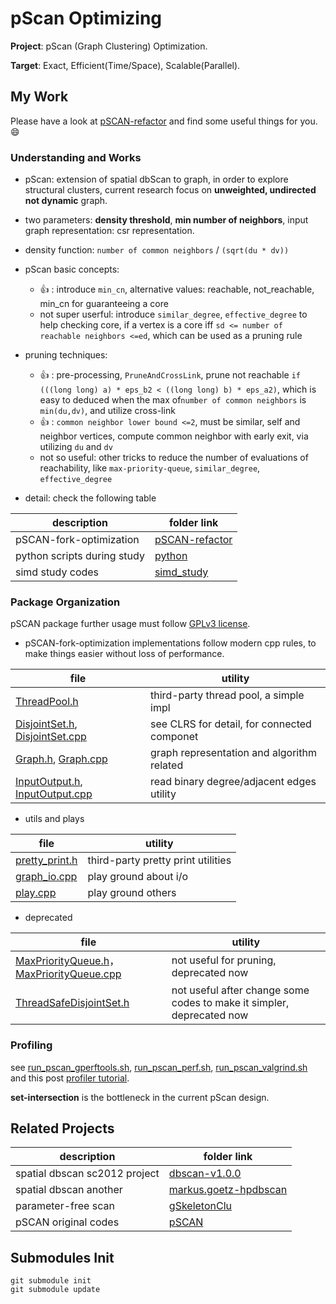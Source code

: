 # pScan Optimizing

**Project**: pScan (Graph Clustering) Optimization.

**Target**: Exact, Efficient(Time/Space), Scalable(Parallel).

## My Work

Please have a look at [pSCAN-refactor](pSCAN-refactor) and find some useful things for you. :smile:

### Understanding and Works

* pScan: extension of spatial dbScan to graph, in order to explore structural clusters, current research focus on **unweighted, undirected not dynamic** graph.

* two parameters: **density threshold**, **min number of neighbors**, input graph representation: csr representation.

* density function: `number of common neighbors` / `(sqrt(du * dv))`

* pScan basic concepts:
  * :thumbsup: : introduce `min_cn`, alternative values: reachable, not_reachable, min_cn for guaranteeing a core
  * not super userful: introduce `similar_degree`, `effective_degree` to help checking core, if a vertex is a core iff `sd <= number of reachable neighbors <=ed`, which can be used as a pruning rule

* pruning techniques:
  * :thumbsup: : pre-processing, `PruneAndCrossLink`, prune not reachable `if (((long long) a) * eps_b2 < ((long long) b) * eps_a2)`, which is easy to deduced when the max of`number of common neighbors` is `min(du,dv)`, and utilize cross-link
  * :thumbsup: : `common neighbor lower bound <=2`, must be similar, self and neighbor vertices, compute common neighbor with early exit, via utilizing `du` and `dv`
  * not so useful: other tricks to reduce the number of evaluations of reachability, like `max-priority-queue`, `similar_degree`, `effective_degree`

* detail: check the following table

description | folder link
--- | ---
pSCAN-fork-optimization | [pSCAN-refactor](pSCAN-refactor)
python scripts during study | [python](python)
simd study codes | [simd_study](simd_study)

### Package Organization

pSCAN package further usage must follow [GPLv3 license](pSCAN-refactor/LICENSE).

* pSCAN-fork-optimization implementations follow modern cpp rules, to make things easier without loss of performance.

file | utility
--- | ---
[ThreadPool.h](pSCAN-refactor/ThreadPool.h) | third-party thread pool, a simple impl
[DisjointSet.h](pSCAN-refactor/DisjointSet.h), [DisjointSet.cpp](pSCAN-refactor/DisjointSet.cpp) | see CLRS for detail, for connected componet
[Graph.h](pSCAN-refactor/Graph.h), [Graph.cpp](pSCAN-refactor/Graph.cpp) | graph representation and algorithm  related
[InputOutput.h](pSCAN-refactor/InputOutput.h), [InputOutput.cpp](pSCAN-refactor/InputOutput.cpp) | read binary degree/adjacent edges utility

* utils and plays

file | utility
--- | ---
[pretty_print.h](pSCAN-refactor/play/pretty_print.h) | third-party pretty print utilities
[graph_io.cpp](pSCAN-refactor/play/graph_io.cpp) | play ground about i/o
[play.cpp](pSCAN-refactor/play/play.cpp) | play ground others

* deprecated

file | utility
--- | ---
[MaxPriorityQueue.h](pSCAN-refactor/play/MaxPriorityQueue.h)，[MaxPriorityQueue.cpp](pSCAN-refactor/play/MaxPriorityQueue.cpp) | not useful for pruning, deprecated now
[ThreadSafeDisjointSet.h](pSCAN-refactor/play/ThreadSafeDisjointSet.h) | not useful after change some codes to make it simpler, deprecated now

### Profiling

see [run_pscan_gperftools.sh](pSCAN-refactor/run_pscan_gperftools.sh), [run_pscan_perf.sh](pSCAN-refactor/run_pscan_perf.sh), [run_pscan_valgrind.sh](pSCAN-refactor/run_pscan_valgrind.sh) and this post [profiler tutorial](http://gernotklingler.com/blog/gprof-valgrind-gperftools-evaluation-tools-application-level-cpu-profiling-linux/).

**set-intersection** is the bottleneck in the current pScan design.

## Related Projects

description | folder link
--- | ---
spatial dbscan sc2012 project | [dbscan-v1.0.0](dbscan-v1.0.0)
spatial dbscan another | [markus.goetz-hpdbscan](markus.goetz-hpdbscan)
parameter-free scan | [gSkeletonClu](gSkeletonClu)
pSCAN original codes | [pSCAN](pSCAN)

## Submodules Init

```
git submodule init
git submodule update
```
